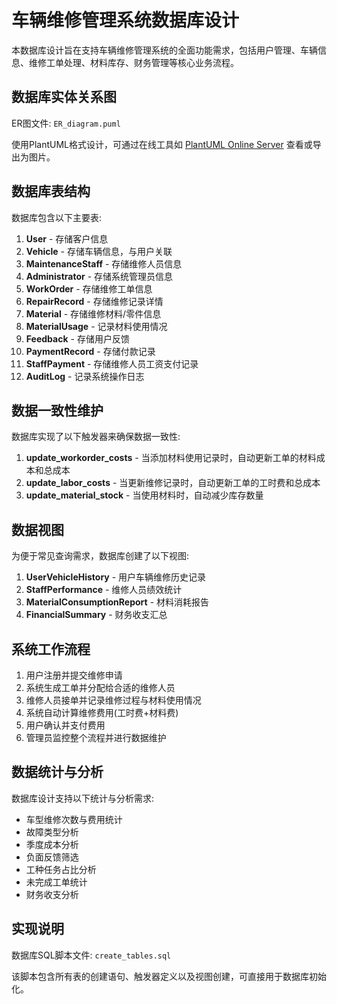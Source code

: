 # 车辆维修管理系统数据库设计

本数据库设计旨在支持车辆维修管理系统的全面功能需求，包括用户管理、车辆信息、维修工单处理、材料库存、财务管理等核心业务流程。

## 数据库实体关系图

ER图文件: `ER_diagram.puml`

使用PlantUML格式设计，可通过在线工具如 [PlantUML Online Server](https://www.plantuml.com/plantuml/) 查看或导出为图片。

## 数据库表结构

数据库包含以下主要表:

1. **User** - 存储客户信息
2. **Vehicle** - 存储车辆信息，与用户关联
3. **MaintenanceStaff** - 存储维修人员信息
4. **Administrator** - 存储系统管理员信息
5. **WorkOrder** - 存储维修工单信息
6. **RepairRecord** - 存储维修记录详情
7. **Material** - 存储维修材料/零件信息
8. **MaterialUsage** - 记录材料使用情况
9. **Feedback** - 存储用户反馈
10. **PaymentRecord** - 存储付款记录
11. **StaffPayment** - 存储维修人员工资支付记录
12. **AuditLog** - 记录系统操作日志

## 数据一致性维护

数据库实现了以下触发器来确保数据一致性:

1. **update_workorder_costs** - 当添加材料使用记录时，自动更新工单的材料成本和总成本
2. **update_labor_costs** - 当更新维修记录时，自动更新工单的工时费和总成本
3. **update_material_stock** - 当使用材料时，自动减少库存数量

## 数据视图

为便于常见查询需求，数据库创建了以下视图:

1. **UserVehicleHistory** - 用户车辆维修历史记录
2. **StaffPerformance** - 维修人员绩效统计
3. **MaterialConsumptionReport** - 材料消耗报告
4. **FinancialSummary** - 财务收支汇总

## 系统工作流程

1. 用户注册并提交维修申请
2. 系统生成工单并分配给合适的维修人员
3. 维修人员接单并记录维修过程与材料使用情况
4. 系统自动计算维修费用(工时费+材料费)
5. 用户确认并支付费用
6. 管理员监控整个流程并进行数据维护

## 数据统计与分析

数据库设计支持以下统计与分析需求:

- 车型维修次数与费用统计
- 故障类型分析
- 季度成本分析
- 负面反馈筛选
- 工种任务占比分析
- 未完成工单统计
- 财务收支分析

## 实现说明

数据库SQL脚本文件: `create_tables.sql`

该脚本包含所有表的创建语句、触发器定义以及视图创建，可直接用于数据库初始化。 